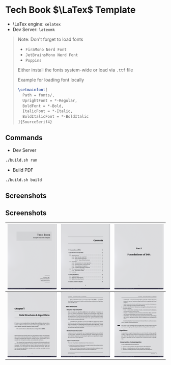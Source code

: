 # Tech Book $\LaTex$ Template

- \LaTex engine: `xelatex`
- Dev Server: `latexmk`

> Note: Don't forget to load fonts
>
> - `FiraMono Nerd Font`
> - `JetBrainsMono Nerd Font`
> - `Poppins`
>
> Either install the fonts system-wide or load via `.ttf` file
>
> Example for loading font locally
>
> ```tex
> \setmainfont[
>   Path = fonts/,
>   UprightFont = *-Regular,
>   BoldFont = *-Bold,
>   ItalicFont = *-Italic,
>   BoldItalicFont = *-BoldItalic
> ]{SourceSerif4}
> ```

## Commands

- Dev Server

```bash
./build.sh run
```

- Build PDF

```bash
./build.sh build
```

## Screenshots

## Screenshots

| ![](screenshots/1.png) | ![](screenshots/2.png) | ![](screenshots/3.png) |
| ---------------------- | ---------------------- | ---------------------- |
| ![](screenshots/4.png) | ![](screenshots/5.png) | ![](screenshots/6.png) |
